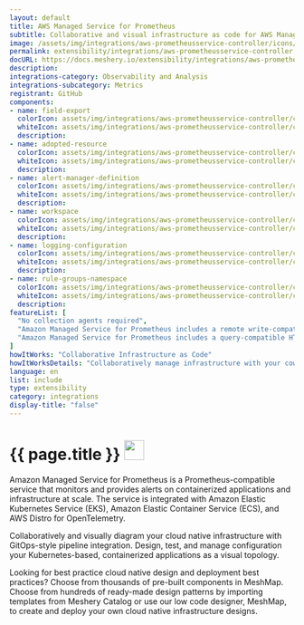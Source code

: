 ```yaml
---
layout: default
title: AWS Managed Service for Prometheus
subtitle: Collaborative and visual infrastructure as code for AWS Managed Service for Prometheus
image: /assets/img/integrations/aws-prometheusservice-controller/icons/color/aws-prometheusservice-controller-color.svg
permalink: extensibility/integrations/aws-prometheusservice-controller
docURL: https://docs.meshery.io/extensibility/integrations/aws-prometheusservice-controller
description: 
integrations-category: Observability and Analysis
integrations-subcategory: Metrics
registrant: GitHub
components: 
- name: field-export
  colorIcon: assets/img/integrations/aws-prometheusservice-controller/components/field-export/icons/color/field-export-color.svg
  whiteIcon: assets/img/integrations/aws-prometheusservice-controller/components/field-export/icons/white/field-export-white.svg
  description: 
- name: adopted-resource
  colorIcon: assets/img/integrations/aws-prometheusservice-controller/components/adopted-resource/icons/color/adopted-resource-color.svg
  whiteIcon: assets/img/integrations/aws-prometheusservice-controller/components/adopted-resource/icons/white/adopted-resource-white.svg
  description: 
- name: alert-manager-definition
  colorIcon: assets/img/integrations/aws-prometheusservice-controller/components/alert-manager-definition/icons/color/alert-manager-definition-color.svg
  whiteIcon: assets/img/integrations/aws-prometheusservice-controller/components/alert-manager-definition/icons/white/alert-manager-definition-white.svg
  description: 
- name: workspace
  colorIcon: assets/img/integrations/aws-prometheusservice-controller/components/workspace/icons/color/workspace-color.svg
  whiteIcon: assets/img/integrations/aws-prometheusservice-controller/components/workspace/icons/white/workspace-white.svg
  description: 
- name: logging-configuration
  colorIcon: assets/img/integrations/aws-prometheusservice-controller/components/logging-configuration/icons/color/logging-configuration-color.svg
  whiteIcon: assets/img/integrations/aws-prometheusservice-controller/components/logging-configuration/icons/white/logging-configuration-white.svg
  description: 
- name: rule-groups-namespace
  colorIcon: assets/img/integrations/aws-prometheusservice-controller/components/rule-groups-namespace/icons/color/rule-groups-namespace-color.svg
  whiteIcon: assets/img/integrations/aws-prometheusservice-controller/components/rule-groups-namespace/icons/white/rule-groups-namespace-white.svg
  description: 
featureList: [
  "No collection agents required",
  "Amazon Managed Service for Prometheus includes a remote write-compatible API that can ingest metrics from OpenTelemetry, Prometheus libraries, and existing Prometheus servers.",
  "Amazon Managed Service for Prometheus includes a query-compatible HTTP API that allows you to query metrics, metric labels, metric metadata, and time series metrics. "
]
howItWorks: "Collaborative Infrastructure as Code"
howItWorksDetails: "Collaboratively manage infrastructure with your coworkers synchronously sharing the same designs."
language: en
list: include
type: extensibility
category: integrations
display-title: "false"
---
```

<h1>{{ page.title }} <img src="{{ page.image }}" style="width: 35px; height: 35px;" /></h1>

<p>
Amazon Managed Service for Prometheus is a Prometheus-compatible service that monitors and provides alerts on containerized applications and infrastructure at scale. The service is integrated with Amazon Elastic Kubernetes Service (EKS), Amazon Elastic Container Service (ECS), and AWS Distro for OpenTelemetry.
</p>
<p>
    Collaboratively and visually diagram your cloud native infrastructure with GitOps-style pipeline integration. Design, test, and manage configuration your Kubernetes-based, containerized applications as a visual topology.
</p>
<p>
    Looking for best practice cloud native design and deployment best practices? Choose from thousands of pre-built components in MeshMap. Choose from hundreds of ready-made design patterns by importing templates from Meshery Catalog or use our low code designer, MeshMap, to create and deploy your own cloud native infrastructure designs.
</p>
